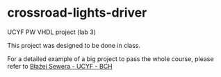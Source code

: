 # crossroad-lights-driver
UCYF PW VHDL project (lab 3)

This project was designed to be done in class.

For a detailed example of a big project to pass the whole course,
please refer to [Błażej Sewera - UCYF - BCH](https://blazejsewera.pl/ucyf)
